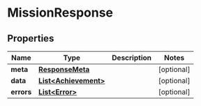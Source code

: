 

# MissionResponse


## Properties

Name | Type | Description | Notes
------------ | ------------- | ------------- | -------------
**meta** | [**ResponseMeta**](ResponseMeta.md) |  |  [optional]
**data** | [**List&lt;Achievement&gt;**](Achievement.md) |  |  [optional]
**errors** | [**List&lt;Error&gt;**](Error.md) |  |  [optional]



